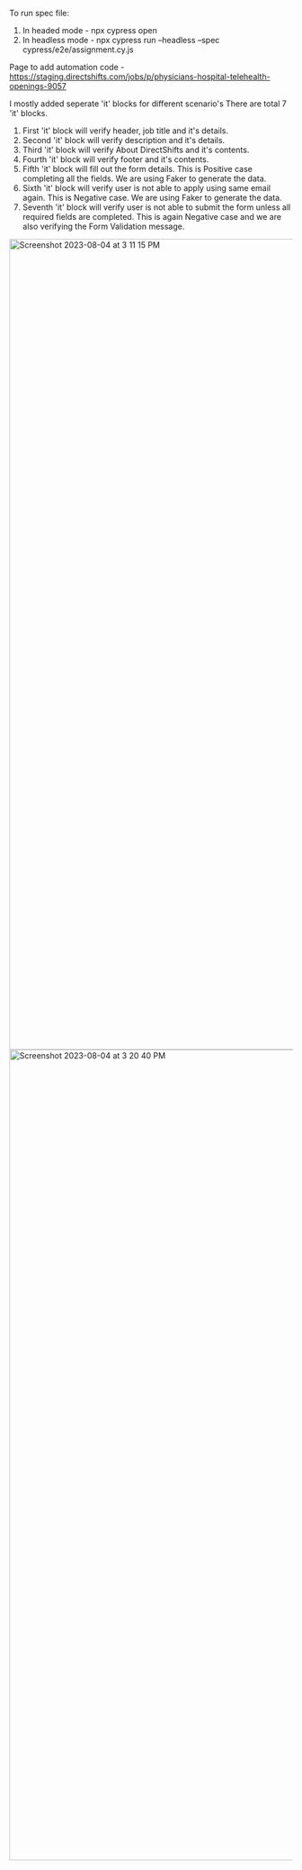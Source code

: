 To run spec file:
1. In headed mode - npx cypress open
2. In headless mode - npx cypress run –headless –spec cypress/e2e/assignment.cy.js 

Page to add automation code - https://staging.directshifts.com/jobs/p/physicians-hospital-telehealth-openings-9057

I mostly added seperate 'it' blocks for different scenario's
There are total 7 'it' blocks.
1. First 'it' block will verify header, job title and it's details.
2. Second 'it' block will verify description and it's details.
3. Third 'it' block will verify About DirectShifts and it's contents.
4. Fourth 'it' block will verify footer and it's contents.
5. Fifth 'it' block will fill out the form details. This is Positive case completing all the fields. We are using Faker to generate the data.
6. Sixth 'it' block will verify user is not able to apply using same email again. This is Negative case. We are using Faker to generate the data.
7. Seventh 'it' block will verify user is not able to submit the form unless all required fields are completed. This is again Negative case and we are also verifying the Form Validation message.

<img width="1440" alt="Screenshot 2023-08-04 at 3 11 15 PM" src="https://github.com/jayesh-jawale/DirectShifts-Assignment/assets/86474320/1edcc0a0-21de-4c53-8e9e-d7560b373a71">

<img width="1440" alt="Screenshot 2023-08-04 at 3 20 40 PM" src="https://github.com/jayesh-jawale/DirectShifts-Assignment/assets/86474320/9e8be5ce-7181-4498-94de-a651aa24ac71">

